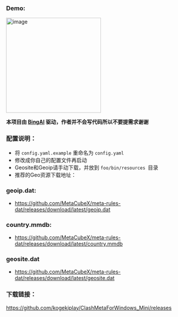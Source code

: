 ### Demo:

<img width="258" alt="image" src="https://user-images.githubusercontent.com/46434871/233819691-b798b62d-cbcc-40e7-82fa-af5261cf23a2.png">

**本项目由 [BingAI](https://www.bing.com/?/ai) 驱动，作者并不会写代码所以不要提需求谢谢**

### 配置说明：
- 将 `config.yaml.example` 重命名为 `config.yaml `
- 修改成你自己的配置文件再启动
- Geosite和Geoip请手动下载，并放到 `foo/bin/resources `目录
- 推荐的Geo资源下载地址：

### geoip.dat:
- https://github.com/MetaCubeX/meta-rules-dat/releases/download/latest/geoip.dat

### country.mmdb:
- https://github.com/MetaCubeX/meta-rules-dat/releases/download/latest/country.mmdb

### geosite.dat
- https://github.com/MetaCubeX/meta-rules-dat/releases/download/latest/geosite.dat


### 下载链接：
https://github.com/kogekiplay/ClashMetaForWindows_Mini/releases
